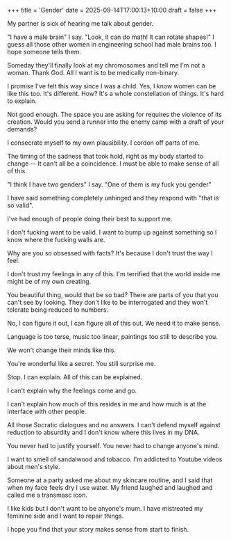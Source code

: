 +++
title = 'Gender'
date = 2025-09-14T17:00:13+10:00
draft = false
+++

My partner is sick of hearing me talk about gender. 

"I have a male brain" I say. "Look, it can do math! It can rotate shapes!" I guess all those other women in engineering school had male brains too. I hope someone tells them.

Someday they'll finally look at my chromosomes and tell me I'm not a woman. Thank God. All I want is to be medically non-binary.

I promise I've felt this way since I was a child. Yes, I know women can be like this too. 
It's different.
How?
It's a whole constellation of things.
It's hard to explain.

Not good enough.
The space you are asking for requires the violence of its creation.
Would you send a runner into the enemy camp with a draft of your demands?

I consecrate myself to my own plausibility. I cordon off parts of me.

The timing of the sadness that took hold, right as my body started to change -- It can't all be a coincidence. I must be able to make sense of all of this.

"I think I have two genders" I say. "One of them is my fuck you gender" 

I have said something completely unhinged and they respond with "that is so valid".

I've had enough of people doing their best to support me. 

I don't fucking want to be valid. I want to bump up against something so I know where the fucking walls are.

Why are you so obsessed with facts? It's because I don't trust the way I feel. 

I don't trust my feelings in any of this. I'm terrified that the world inside me might be of my own creating.

You beautiful thing, would that be so bad? There are parts of you that you can't see by looking. They don't like to be interrogated and they won't tolerate being reduced to numbers.

No, I can figure it out, I can figure all of this out. We need it to make sense. 

Language is too terse, music too linear, paintings too still to describe you. 

We won't change their minds like this.

You're wonderful like a secret. You still surprise me.

Stop. I can explain. All of this can be explained.

I can't explain why the feelings come and go.

I can't explain how much of this resides in me and how much is at the interface with other people.

All those Socratic dialogues and no answers. I can't defend myself against reduction to absurdity and I don't know where this lives in my DNA.

You never had to justify yourself. You never had to change anyone's mind. 

I want to smell of sandalwood and tobacco. I'm addicted to Youtube videos about men's style.

Someone at a party asked me about my skincare routine, and I said that when my face feels dry I use water. My friend laughed and laughed and called me a transmasc icon.

I like kids but I don't want to be anyone's mum.  I have mistreated my feminine side and I want to repair things.

I hope you find that your story makes sense from start to finish.
